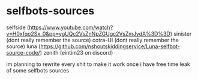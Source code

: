 # selfbots-sources

selfside (https://www.youtube.com/watch?v=H0xfqo2Sx_0&pp=ygUQc2VsZnNpZGUgc2VsZmJvdA%3D%3D)
sinister (dont really remember the source)
cotra-UI (dont really remember the source)
luna (https://github.com/nshoutskiddingservice/Luna-selfbot-source-code/)
zenith (eintim23 on discord)

im planning to rewrite every shit to make it work once i have free time
leak of some selfbots sources
